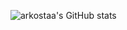 ![arkostaa's GitHub stats](https://github-readme-stats.vercel.app/api?username=arkostaa&show_icons=true&theme=radical)

